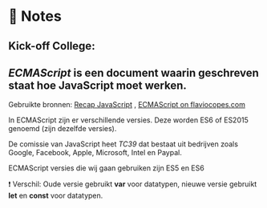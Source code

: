 # :notebook: Notes

## Kick-off College:
*ECMAScript* is een document waarin geschreven staat hoe JavaScript moet werken.
-
Gebruikte bronnen: [Recap JavaScript](https://docs.google.com/presentation/d/e/2PACX-1vTj7t3RyUyW3eOhkxRogD50TZChNlm3P-G2bgG0cefoFz3lgEOBdsDBlVq_53LYnJTQoGE6U_f80peC/pub?start=false&loop=false&delayms=3000&slide=id.g6e48266308_0_5) , [ECMAScript on flaviocopes.com](https://flaviocopes.com/ecmascript/)

In ECMAScript zijn er verschillende versies. Deze worden ES6 of ES2015 genoemd (zijn dezelfde versies). 

De comissie van JavaScript heet *TC39* dat bestaat uit bedrijven zoals Google, Facebook, Apple, Microsoft, Intel en Paypal.

ECMAScript versies die wij gaan gebruiken zijn ES5 en ES6

:exclamation: Verschil:
Oude versie gebruikt **var** voor datatypen, nieuwe versie gebruikt **let** en **const** voor datatypen.